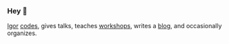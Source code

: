 ### Hey 👋

[Igor](https://igo.rs) [codes](https://github.com/oblac), gives talks, teaches [workshops](https://oblacodemia.com), writes a [blog](https://oblac.rs), and occasionally organizes.
